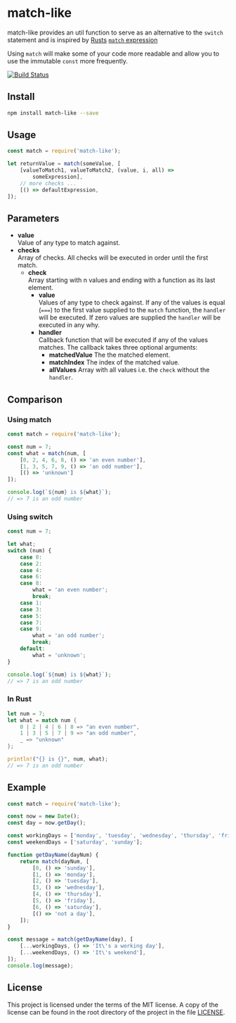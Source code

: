 # match-like
match-like provides an util function to serve as an alternative to the `switch` statement and is inspired 
by [Rusts](https://www.rust-lang.org) [`match` expression](https://doc.rust-lang.org/book/match.html)

Using `match` will make some of your code more readable and allow you to use the immutable `const` more frequently.

[![Build Status](https://travis-ci.org/MoritzKn/match-like.svg?branch=master)](https://travis-ci.org/MoritzKn/match-like)


## Install
```sh
npm install match-like --save
```

## Usage
```js
const match = require('match-like');

let returnValue = match(someValue, [
    [valueToMatch1, valueToMatch2, (value, i, all) =>
        someExpression],
    // more checks ...
    [() => defaultExpression,
]);

```

## Parameters
- **value**  
  Value of any type to match against.
- **checks**  
  Array of checks. All checks will be executed in order
  until the first match.
    - **check**  
      Array starting with n values and ending
      with a function as its last element.
        - **value**  
          Values of any type to check against. If any of
          the values is equal (`===`) to the first value
          supplied to the `match` function, the `handler`
          will be executed. If zero values are supplied
          the `handler` will be executed in any why.
        - **handler**  
          Callback function that will be executed if any
          of the values matches. The callback takes three
          optional arguments:
            - **matchedValue**
              The the matched element.
            - **matchIndex**
              The index of the matched value.
            - **allValues**
              Array with all values i.e. the `check` without
              the `handler`.

## Comparison

### Using match

```js
const match = require('match-like');

const num = 7;
const what = match(num, [
    [0, 2, 4, 6, 8, () => 'an even number'],
    [1, 3, 5, 7, 9, () => 'an odd number'],
    [() => 'unknown']
]);

console.log(`${num} is ${what}`);
// => 7 is an odd number
```

### Using switch

```js
const num = 7;

let what;
switch (num) {
    case 0:
    case 2:
    case 4:
    case 6:
    case 8:
        what = 'an even number';
        break;
    case 1:
    case 3:
    case 5:
    case 7:
    case 9:
        what = 'an odd number';
        break;
    default:
        what = 'unknown';
}

console.log(`${num} is ${what}`);
// => 7 is an odd number
```

### In Rust

```rust
let num = 7;
let what = match num {
    0 | 2 | 4 | 6 | 8 => "an even number",
    1 | 3 | 5 | 7 | 9 => "an odd number",
    _ => "unknown"
};

println!("{} is {}", num, what);
// => 7 is an odd number
```

## Example

```js
const match = require('match-like');

const now = new Date();
const day = now.getDay();

const workingDays = ['monday', 'tuesday', 'wednesday', 'thursday', 'friday'];
const weekendDays = ['saturday', 'sunday'];

function getDayName(dayNum) {
    return match(dayNum, [
        [0, () => 'sunday'],
        [1, () => 'monday'],
        [2, () => 'tuesday'],
        [3, () => 'wednesday'],
        [4, () => 'thursday'],
        [5, () => 'friday'],
        [6, () => 'saturday'],
        [() => 'not a day'],
    ]);
}

const message = match(getDayName(day), [
    [...workingDays, () => 'It\'s a working day'],
    [...weekendDays, () => 'It\'s weekend'],
]);
console.log(message);
```

## License
This project is licensed under the terms of the MIT license.
A copy of the license can be found in the root directory of
the project in the file [LICENSE](./LICENSE).

